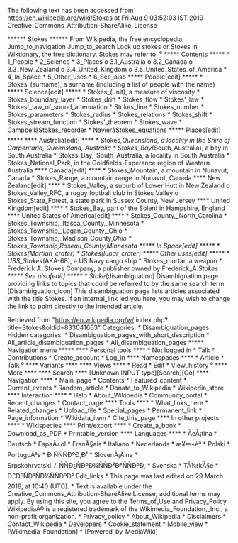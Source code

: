 The following text has been accessed from https://en.wikipedia.org/wiki/Stokes at Fri Aug 9 03:52:03 IST 2019
Creative_Commons_Attribution-ShareAlike_License




















****** Stokes ******
From Wikipedia, the free encyclopedia
Jump_to_navigation Jump_to_search
 Look up stokes or Stokes in Wiktionary, the free dictionary.
Stokes may refer to:
⁰
***** Contents *****
    * 1_People
    * 2_Science
    * 3_Places
          o 3.1_Australia
          o 3.2_Canada
          o 3.3_New_Zealand
          o 3.4_United_Kingdom
          o 3.5_United_States_of_America
    * 4_In_Space
    * 5_Other_uses
    * 6_See_also
***** People[edit] *****
    * Stokes_(surname), a surname (including a list of people with the name)
***** Science[edit] *****
    * Stokes_(unit), a measure of viscosity
    * Stokes_boundary_layer
    * Stokes_drift
    * Stokes_flow
    * Stokes'_law
    * Stokes'_law_of_sound_attenuation
    * Stokes_line
    * Stokes_number
    * Stokes_parameters
    * Stokes_radius
    * Stokes_relations
    * Stokes_shift
    * Stokes_stream_function
    * Stokes'_theorem
    * Stokes_wave
    * CampbellâStokes_recorder
    * NavierâStokes_equations
***** Places[edit] *****
**** Australia[edit] ****
    * Stokes,_Queensland, a locality in the Shire of Carpentaria, Queensland,
      Australia
    * Stokes_Bay_(South_Australia), a bay in South Australia
    * Stokes_Bay,_South_Australia, a locality in South Australia
    * Stokes_National_Park, in the Goldfields-Esperance region of Western
      Australia
**** Canada[edit] ****
    * Stokes_Mountain, a mountain in Nunavut, Canada
    * Stokes_Range, a mountain range in Nunavut, Canada
**** New Zealand[edit] ****
    * Stokes_Valley, a suburb of Lower Hutt in New Zealand
          o Stokes_Valley_RFC, a rugby football club in Stokes Valley
          o Stokes_State_Forest, a state park in Sussex County, New Jersey
**** United Kingdom[edit] ****
    * Stokes_Bay, part of the Solent in Hampshire, England
**** United States of America[edit] ****
    * Stokes_County,_North_Carolina
    * Stokes_Township,_Itasca_County,_Minnesota
    * Stokes_Township,_Logan_County,_Ohio
    * Stokes_Township,_Madison_County,_Ohio
    * Stokes_Township,_Roseau_County,_Minnesota
***** In Space[edit] *****
    * Stokes_(Martian_crater)
    * Stokes_(lunar_crater)
***** Other uses[edit] *****
    * USS_Stokes_(AKA-68), a US Navy cargo ship
    * Stokes_mortar, a weapon
    * Frederick A. Stokes Company, a publisher owned by Frederick_A._Stokes
***** See also[edit] *****
    * Stoke_(disambiguation)
                      Disambiguation page providing links to topics that could
                      be referred to by the same search term
[Disambiguation_icon] This disambiguation page lists articles associated with
                      the title Stokes.
                      If an internal_link led you here, you may wish to change
                      the link to point directly to the intended article.

Retrieved from "https://en.wikipedia.org/w/
index.php?title=Stokes&oldid=833041663"
Categories:
    * Disambiguation_pages
Hidden categories:
    * Disambiguation_pages_with_short_description
    * All_article_disambiguation_pages
    * All_disambiguation_pages
***** Navigation menu *****
**** Personal tools ****
    * Not logged in
    * Talk
    * Contributions
    * Create_account
    * Log_in
**** Namespaces ****
    * Article
    * Talk
⁰
**** Variants ****
**** Views ****
    * Read
    * Edit
    * View_history
⁰
**** More ****
**** Search ****
[Unknown INPUT type][Search][Go]
**** Navigation ****
    * Main_page
    * Contents
    * Featured_content
    * Current_events
    * Random_article
    * Donate_to_Wikipedia
    * Wikipedia_store
**** Interaction ****
    * Help
    * About_Wikipedia
    * Community_portal
    * Recent_changes
    * Contact_page
**** Tools ****
    * What_links_here
    * Related_changes
    * Upload_file
    * Special_pages
    * Permanent_link
    * Page_information
    * Wikidata_item
    * Cite_this_page
**** In other projects ****
    * Wikispecies
**** Print/export ****
    * Create_a_book
    * Download_as_PDF
    * Printable_version
**** Languages ****
    * ÄeÅ¡tina
    * Deutsch
    * EspaÃ±ol
    * FranÃ§ais
    * Italiano
    * Nederlands
    * æ¥æ¬èª
    * Polski
    * PortuguÃªs
    * Ð ÑÑÑÐºÐ¸Ð¹
    * SlovenÅ¡Äina
    * Srpskohrvatski_/_ÑÑÐ¿ÑÐºÐ¾ÑÑÐ²Ð°ÑÑÐºÐ¸
    * Svenska
    * TÃ¼rkÃ§e
    * Ð£ÐºÑÐ°ÑÐ½ÑÑÐºÐ°
Edit_links
    * This page was last edited on 29 March 2018, at 10:40 (UTC).
    * Text is available under the Creative_Commons_Attribution-ShareAlike
      License; additional terms may apply. By using this site, you agree to the
      Terms_of_Use and Privacy_Policy. WikipediaÂ® is a registered trademark of
      the Wikimedia_Foundation,_Inc., a non-profit organization.
    * Privacy_policy
    * About_Wikipedia
    * Disclaimers
    * Contact_Wikipedia
    * Developers
    * Cookie_statement
    * Mobile_view
    * [Wikimedia_Foundation]
    * [Powered_by_MediaWiki]
